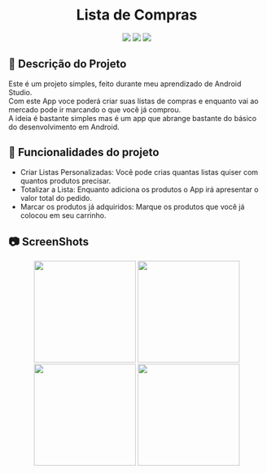 <h1 align="center"> Lista de Compras </h1>
<p align="center">
<img src="https://user-images.githubusercontent.com/99930836/182484747-e58186bb-b506-46f9-994c-6fa44820e24c.PNG"/>
<img src="https://user-images.githubusercontent.com/99930836/182484755-bcc065e1-d5b3-45ca-91be-95b59723988c.PNG"/>
<img src="https://user-images.githubusercontent.com/99930836/182484762-7b9b9817-dc05-4c06-b162-778a17084622.PNG"/>
</p>



## :memo: Descrição do Projeto
Este é um projeto simples, feito durante meu aprendizado de Android Studio.<br>
Com este App voce poderá criar suas listas de compras e enquanto vai ao mercado pode ir marcando o que você já comprou.<br>
A ideia é bastante simples mas é um app que abrange bastante do básico do desenvolvimento em Android.<br>



## :hammer: Funcionalidades do projeto

- Criar Listas Personalizadas: Você pode crias quantas listas quiser com quantos produtos precisar.
- Totalizar a Lista: Enquanto adiciona os produtos o App irá apresentar o valor total do pedido.
- Marcar os produtos já adquiridos: Marque os produtos que você já colocou em seu carrinho.

## :camera: ScreenShots

<p align="center">
<img width="200px" src="https://user-images.githubusercontent.com/99930836/182635536-463aab56-f6e3-4f70-bc50-8fe79d0571aa.PNG"/>
<img width="200px" src="https://user-images.githubusercontent.com/99930836/182635546-975f3cd1-9a41-444d-a8db-ca168ec2f925.PNG"/>
<img width="200px" src="https://user-images.githubusercontent.com/99930836/182635556-2f780fa6-c6c3-4aa1-b7d6-9289d7cac20b.PNG"/>
<img width="200px" src="https://user-images.githubusercontent.com/99930836/182635566-bfa54fe1-9f4f-4e19-8d01-03bb1611bd11.PNG"/>
</p>
